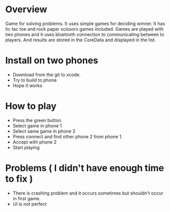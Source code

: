 # Overview
Game for solving problems. It uses simple games for deciding winner. It has tic tac toe and rock paper scissors games included. Games are played with two phones and it uses bluetooth connection to communicating between to players. And results are stored in the CoreData and displayed in the list. 

# Install on two phones
* Download from the git to xcode. 
* Try to build to phone 
* Hope it works 

# How to play
* Press the green button. 
* Select game in phone 1 
* Select same game in phone 2
* Press connect and find other phone 2 from phone 1.
* Accept with phone 2
* Start playing 

# Problems ( I didn't have enough time to fix ) 
* There is crashing problem and it occurs sometimes but shouldn't occur in first game.
* UI is not perfect


